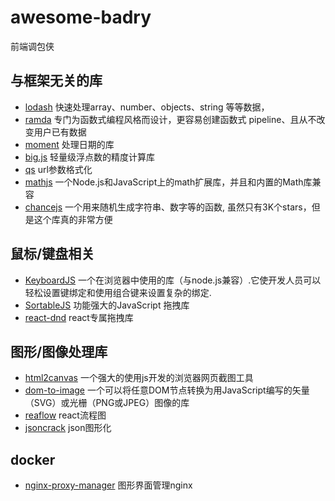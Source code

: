 # awesome-badry

前端调包侠

## 与框架无关的库

- [lodash](https://www.lodashjs.com/#_removearray-predicate_identity) 快速处理array、number、objects、string 等等数据，
- [ramda](https://github.com/ramda/ramda) 专门为函数式编程风格而设计，更容易创建函数式 pipeline、且从不改变用户已有数据
- [moment](https://github.com/moment/moment) 处理日期的库
- [big.js](https://github.com/MikeMcl/big.js) 轻量级浮点数的精度计算库
- [qs](https://github.com/ljharb/qs) url参数格式化
- [mathjs](https://github.com/josdejong/mathjs) 一个Node.js和JavaScript上的math扩展库，并且和内置的Math库兼容
- [chancejs](https://github.com/chancejs/chancejs) 一个用来随机生成字符串、数字等的函数, 虽然只有3K个stars，但是这个库真的非常方便

## 鼠标/键盘相关

- [KeyboardJS](https://github.com/RobertWHurst/KeyboardJS) 一个在浏览器中使用的库（与node.js兼容）.它使开发人员可以轻松设置键绑定和使用组合键来设置复杂的绑定.
- [SortableJS](https://github.com/SortableJS/Sortable) 功能强大的JavaScript 拖拽库
- [react-dnd](https://github.com/react-dnd/react-dnd) react专属拖拽库

## 图形/图像处理库

- [html2canvas](https://github.com/niklasvh/html2canvas) 一个强大的使用js开发的浏览器网页截图工具
- [dom-to-image](https://github.com/search?q=dom-to-image) 一个可以将任意DOM节点转换为用JavaScript编写的矢量（SVG）或光栅（PNG或JPEG）图像的库
- [reaflow](https://github.com/reaviz/reaflow) react流程图
- [jsoncrack](https://github.com/AykutSarac/jsoncrack.com) json图形化

## docker

- [nginx-proxy-manager](https://github.com/NginxProxyManager/nginx-proxy-manager) 图形界面管理nginx
